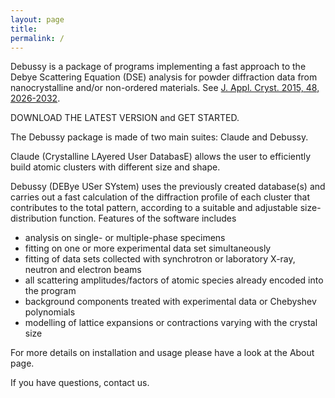```yaml
---
layout: page
title: 
permalink: /
---
```


Debussy is a package of programs implementing a fast approach to the Debye Scattering Equation (DSE) analysis for powder diffraction data from nanocrystalline and/or non-ordered materials. See [J. Appl. Cryst. 2015, 48, 2026-2032](https://doi.org/10.1107/S1600576715020488).

DOWNLOAD THE LATEST VERSION and GET STARTED.

The Debussy package is made of two main suites: Claude and Debussy.

Claude (Crystalline LAyered User DatabasE) allows the user to efficiently build atomic clusters with different size and shape.

Debussy (DEBye USer SYstem) uses the previously created database(s) and carries out a fast calculation of the diffraction profile of each cluster that contributes to the total pattern, according to a suitable and adjustable size-distribution function. 
Features of the software includes
- analysis on single- or multiple-phase specimens
- fitting on one or more experimental data set simultaneously
- fitting of data sets collected with synchrotron or laboratory X-ray, neutron and electron beams
- all scattering amplitudes/factors of atomic species already encoded into the program
- background components treated with experimental data or Chebyshev polynomials
- modelling of lattice expansions or contractions varying with the crystal size

For more details on installation and usage please have a look at the About page.

If you have questions, contact us.